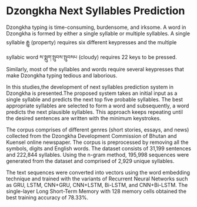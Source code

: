 # Dzongkha Next Syllables Prediction
Dzongkha typing is time-consuming, burdensome, and irksome. A word in Dzongkha is formed by either a single syllable or multiple syllables. A single syllable རྒྱུ (property) requires six different keypresses and the multiple syllabic word ས་སྨུག་སྤུབས་སྤུབསཔ (cloudy) requires 22 keys to be pressed. Similarly, most of the syllables and words require several keypresses that make Dzongkha typing tedious and laborious.

In this studies,the development of next syllables prediction system in Dzongkha is presented.The proposed system takes an initial input as a single syllable and predicts the next top five probable syllables. The best appropriate syllables are selected to form a word and subsequently, a word predicts the next plausible syllables. This approach keeps repeating until the desired sentences are written with the minimum keystrokes. 

The corpus comprises of different genres (short stories, essays, and news) collected from the Dzongkha Development Commission of Bhutan and Kuensel online newspaper. The corpus is preprocessed by removing all the symbols, digits and English words. The dataset consists of 31,199 sentences and 222,844 syllables. Using the n-gram method, 195,998 sequences were generated from the dataset and comprised of 2,929 unique syllables. 

The text sequences were converted into vectors using the word embedding technique and trained with the variants of Recurrent Neural Networks such as GRU, LSTM, CNN+GRU, CNN+LSTM, Bi-LSTM, and CNN+Bi-LSTM. The single-layer Long Short-Term Memory with 128 memory cells obtained the best training accuracy of 78.33%.
